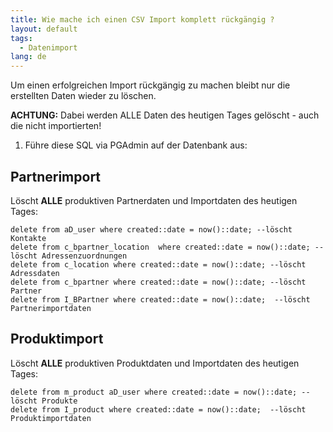 ```yaml
---
title: Wie mache ich einen CSV Import komplett rückgängig ?
layout: default
tags:
  - Datenimport
lang: de
---
```


Um einen erfolgreichen Import rückgängig zu machen bleibt nur die erstellten Daten wieder zu löschen.

**ACHTUNG:** Dabei werden ALLE Daten des heutigen Tages gelöscht - auch die nicht importierten!

1. Führe diese SQL via PGAdmin auf der Datenbank aus:


## Partnerimport 

Löscht **ALLE** produktiven Partnerdaten und Importdaten des heutigen Tages:

```
delete from aD_user where created::date = now()::date; --löscht Kontakte
delete from c_bpartner_location  where created::date = now()::date; --löscht Adressenzuordnungen
delete from c_location where created::date = now()::date; --löscht Adressdaten
delete from c_bpartner where created::date = now()::date; --löscht Partner
delete from I_BPartner where created::date = now()::date;  --löscht Partnerimportdaten
```


## Produktimport 

Löscht **ALLE** produktiven Produktdaten und Importdaten des heutigen Tages:

```
delete from m_product aD_user where created::date = now()::date; --löscht Produkte
delete from I_product where created::date = now()::date;  --löscht Produktimportdaten
```